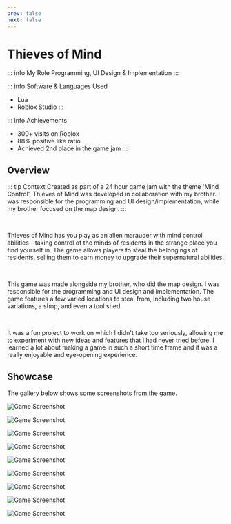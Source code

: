 ```yaml
---
prev: false
next: false
---
```


# Thieves of Mind

::: info My Role
Programming, UI Design & Implementation
:::

::: info Software & Languages Used
- Lua
- Roblox Studio
:::

::: info Achievements
- 300+ visits on Roblox
- 88% positive like ratio
- Achieved 2nd place in the game jam
:::

## Overview
::: tip Context
Created as part of a 24 hour game jam with the theme 'Mind Control', Thieves of Mind was developed in collaboration with my brother. I was responsible for the programming and UI design/implementation, while my brother focused on the map design.
:::

<br />

Thieves of Mind has you play as an alien marauder with mind control abilities - taking control of the minds of residents in the strange place you find yourself in. The game allows players to steal the belongings of residents, selling them to earn money to upgrade their supernatural abilities.

<br />

This game was made alongside my brother, who did the map design. I was responsible for the programming and UI design and implementation. The game features a few varied locations to steal from, including two house variations, a shop, and even a tool shed.

<br />

It was a fun project to work on which I didn't take too seriously, allowing me to experiment with new ideas and features that I had never tried before. I learned a lot about making a game in such a short time frame and it was a really enjoyable and eye-opening experience.


## Showcase
The gallery below shows some screenshots from the game.

![Game Screenshot](https://tr.rbxcdn.com/180DAY-bc8486a2b99c9aaa1594b7b68d2d5a35/150/150/Image/Webp/noFilter)

![Game Screenshot](https://tr.rbxcdn.com/180DAY-32d4e4066c4b0e5b451935ac758a5019/768/432/Image/Webp/noFilter)

![Game Screenshot](https://i.imgur.com/NLjXmrE.jpeg)

![Game Screenshot](https://i.imgur.com/ZYAgMl9.jpeg)

![Game Screenshot](https://i.imgur.com/gtLdixO.jpeg)

![Game Screenshot](https://i.imgur.com/jgVW7Fn.jpeg)

![Game Screenshot](https://i.imgur.com/xWBM1ky.jpeg)

![Game Screenshot](https://i.imgur.com/7eOuHei.jpeg)

![Game Screenshot](https://i.imgur.com/pe967Jf.jpeg)